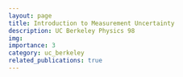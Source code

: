 ```yaml
---
layout: page
title: Introduction to Measurement Uncertainty
description: UC Berkeley Physics 98
img: 
importance: 3
category: uc_berkeley
related_publications: true
---
```



